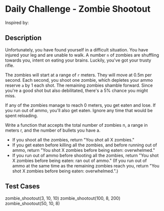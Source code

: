 # Daily Challenge - Zombie Shootout
Inspired by: 

## Description
Unfortunately, you have found yourself in a difficult situation. You have injured your leg and are unable to walk. A number `n` of zombies are shuffling towards you, intent on eating your brains. Luckily, you've got your trusty rifle.

The zombies will start at a range of `r` meters. They will move at 0.5m per second. Each second, you shoot one zombie, which depletes your ammo reserve `a` by 1 each shot. The remaining zombies shamble forward. Since you're a good shot but also debilitated, there's a 5% chance you might miss.

If any of the zombies manage to reach 0 meters, you get eaten and lose. If you run out of ammo, you'll also get eaten. Ignore any time that would be spent reloading.

Write a function that accepts the total number of zombies n, a range in meters r, and the number of bullets you have a.

 * If you shoot all the zombies, return "You shot all X zombies."
 * If you get eaten before killing all the zombies, and before running out of ammo, return "You shot X zombies before being eaten: overwhelmed."
 * If you run out of ammo before shooting all the zombies, return "You shot X zombies before being eaten: ran out of ammo." (If you run out of ammo at the same time as the remaining zombies reach you, return "You shot X zombies before being eaten: overwhelmed.".)

## Test Cases
zombie_shootout(3, 10, 10)
zombie_shootout(100, 8, 200)
zombie_shootout(50, 10, 8)